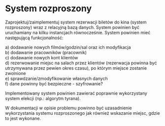 # System rozproszony

Zaprojektuj/zaimplementuj system rezerwacji biletów do kina (system rozproszony) wraz z relacyjną bazą danych. System powinien być uruchamiany na kilku instancjach równocześnie. System powinien mieć następującą funkcjonalność:

a) dodawanie nowych filmów/godzin/sal oraz ich modyfikacja  
b) dodawanie pracowników (pracownik)  
c) dodawanie nowych kont klientów  
d) rezerwowanie miejsc na salach przez klientów (rezerwacja powinna być utrzymywana przez pewien okres czasu), po którym miejsce zostanie zwolnione  
e) sprawdzanie/zmodyfikowanie własnych danych  
f) dane powinny być bezpieczne - szyfrowanie?  

Implementowany system powinien zawierać poprawnie wykorzystany system elekcji (np.: algorytm tyrana).  

W dokumentacji w opisie problemu powinno być uzasadnienie wykorzystania systemu rozproszonego jak również wskazanie miejsc, gdzie to jest wykonane. 
